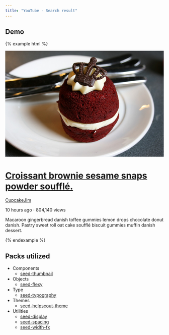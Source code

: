 ```yaml
---
title: "YouTube - Search result"
---
```


## Demo

{% example html %}
<div class="o-flexy o-flexy--top">
  <div class="o-flexy__item u-mrg-r-4">
    <div class="u-width-fx-3 u-width-fx-4@lg">
      <a href="#" class="c-thumbnail">
        <img src="/images/examples/cupcake.jpg" class="c-thumbnail__image">
      </a>
    </div>
  </div>
  <div class="o-flexy__block">
    <h1 class="tx-h5 tx-600 u-mrg-b-0">
      <a href="#" class="u-d-block">
        Croissant brownie sesame snaps powder soufflé.
      </a>
    </h1>
    <div class="tx-sm t-tx-charcoal-300">
      <p class="u-mrg-0">
        <a href="#" class="t-tx-charcoal-300">
          CupcakeJim
        </a>
      </p>
      <p class="u-mrg-0">
        10 hours ago <strong>&middot;</strong> 804,140 views
      </p>
      <p class="u-mrg-0">
        Macaroon gingerbread danish toffee gummies lemon drops chocolate donut danish. Pastry sweet roll oat cake soufflé biscuit gummies muffin danish dessert.
      </p>
    </div>
  </div>
</div>
{% endexample %}


## Packs utilized

* Components
  * [seed-thumbnail](/seed/packs/seed-thumbnail)
* Objects
  * [seed-flexy](/seed/packs/seed-flexy)
* Type
  * [seed-typography](/seed/packs/seed-typography)
* Themes
  * [seed-helpscout-theme](/seed/packs/seed-helpscout-theme)
* Utilities
  * [seed-display](/seed/packs/seed-display)
  * [seed-spacing](/seed/packs/seed-spacing)
  * [seed-width-fx](/seed/packs/seed-width-fx)

